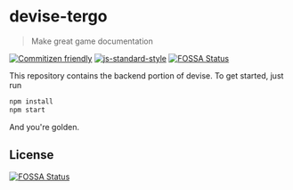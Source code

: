 # devise-tergo

> Make great game documentation

[![Commitizen friendly](https://img.shields.io/badge/commitizen-friendly-brightgreen.svg)](http://commitizen.github.io/cz-cli/)
[![js-standard-style](https://img.shields.io/badge/code%20style-standard-brightgreen.svg)](http://standardjs.com)
[![FOSSA Status](https://app.fossa.io/api/projects/git%2Bgithub.com%2Fmulti-cell%2Fdevise-tergo.svg?type=shield)](https://app.fossa.io/projects/git%2Bgithub.com%2Fmulti-cell%2Fdevise-tergo?ref=badge_shield)

This repository contains the backend portion of devise. To get started, just run 

```sh
npm install
npm start
```

And you're golden.


## License
[![FOSSA Status](https://app.fossa.io/api/projects/git%2Bgithub.com%2Fmulti-cell%2Fdevise-tergo.svg?type=large)](https://app.fossa.io/projects/git%2Bgithub.com%2Fmulti-cell%2Fdevise-tergo?ref=badge_large)